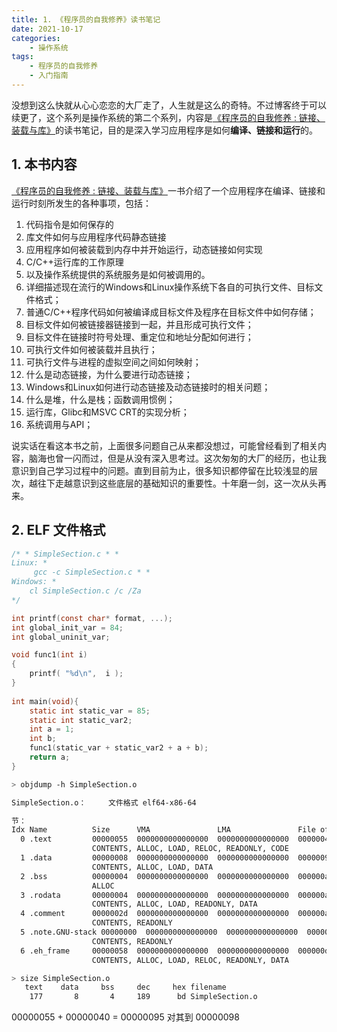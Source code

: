 ```yaml
---
title: 1. 《程序员的自我修养》读书笔记
date: 2021-10-17
categories:
    - 操作系统
tags:
	- 程序员的自我修养
	- 入门指南
---
```


没想到这么快就从心心恋恋的大厂走了，人生就是这么的奇特。不过博客终于可以续更了，这个系列是操作系统的第二个系列，内容是[《程序员的自我修养 : 链接、装载与库》](https://book.douban.com/subject/3652388/)的读书笔记，目的是深入学习应用程序是如何**编译、链接和运行**的。

## 1. 本书内容
[《程序员的自我修养 : 链接、装载与库》](https://book.douban.com/subject/3652388/)一书介绍了一个应用程序在编译、链接和运行时刻所发生的各种事项，包括：
1. 代码指令是如何保存的
2. 库文件如何与应用程序代码静态链接
3. 应用程序如何被装载到内存中并开始运行，动态链接如何实现
4. C/C++运行库的工作原理
5. 以及操作系统提供的系统服务是如何被调用的。
6. 详细描述现在流行的Windows和Linux操作系统下各自的可执行文件、目标文件格式；
7. 普通C/C++程序代码如何被编译成目标文件及程序在目标文件中如何存储；
8. 目标文件如何被链接器链接到一起，并且形成可执行文件；
9. 目标文件在链接时符号处理、重定位和地址分配如何进行；
10. 可执行文件如何被装载并且执行；
11. 可执行文件与进程的虚拟空间之间如何映射；
12. 什么是动态链接，为什么要进行动态链接；
13. Windows和Linux如何进行动态链接及动态链接时的相关问题；
14. 什么是堆，什么是栈；函数调用惯例；
15. 运行库，Glibc和MSVC CRT的实现分析；
16. 系统调用与API；

说实话在看这本书之前，上面很多问题自己从来都没想过，可能曾经看到了相关内容，脑海也曾一闪而过，但是从没有深入思考过。这次匆匆的大厂的经历，也让我意识到自己学习过程中的问题。直到目前为止，很多知识都停留在比较浅显的层次，越往下走越意识到这些底层的基础知识的重要性。十年磨一剑，这一次从头再来。

## 2. ELF 文件格式

```C
/* * SimpleSection.c * * 
Linux: *  
	 gcc -c SimpleSection.c * * 
Windows: *   
	cl SimpleSection.c /c /Za 
*/

int printf(const char* format, ...);
int global_init_var = 84;
int global_uninit_var;

void func1(int i)
{        
	printf( "%d\n",  i );
}
	
int main(void){    
	static int static_var = 85;
	static int static_var2;
	int a = 1;    
	int b;    
	func1(static_var + static_var2 + a + b);
	return a;
}
```

```bash
> objdump -h SimpleSection.o

SimpleSection.o：     文件格式 elf64-x86-64

节：
Idx Name          Size      VMA               LMA               File off  Algn
  0 .text         00000055  0000000000000000  0000000000000000  00000040  2**0
                  CONTENTS, ALLOC, LOAD, RELOC, READONLY, CODE
  1 .data         00000008  0000000000000000  0000000000000000  00000098  2**2
                  CONTENTS, ALLOC, LOAD, DATA
  2 .bss          00000004  0000000000000000  0000000000000000  000000a0  2**2
                  ALLOC
  3 .rodata       00000004  0000000000000000  0000000000000000  000000a0  2**0
                  CONTENTS, ALLOC, LOAD, READONLY, DATA
  4 .comment      0000002d  0000000000000000  0000000000000000  000000a4  2**0
                  CONTENTS, READONLY
  5 .note.GNU-stack 00000000  0000000000000000  0000000000000000  000000d1  2**0
                  CONTENTS, READONLY
  6 .eh_frame     00000058  0000000000000000  0000000000000000  000000d8  2**3
                  CONTENTS, ALLOC, LOAD, RELOC, READONLY, DATA

> size SimpleSection.o
   text    data     bss     dec     hex filename
    177       8       4     189      bd SimpleSection.o
```

00000055 + 00000040 = 00000095 对其到 00000098

